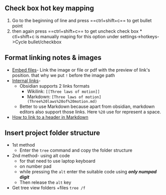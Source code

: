 ## Check box hot key mapping

1. Go to the beginning of line and press ==ctrl+shift+c== to get bullet point
2. then again press ==ctrl+shift+c== to get uncheck check box \* ctl+shift+c is manually maping for this option under settings->hotkeys->Cycle bullet/checkbox
## Format linking notes & images
- [Embed files](https://help.obsidian.md/Linking+notes+and+files/Embed+files)- Link the image or file or pdf with the preview of link's position. that why we put `!` before the image path
- [Internal links](https://help.obsidian.md/Linking+notes+and+files/Internal+links)-
	- Obsidian supports 2 links formats
		- Wikilink: `[[Three laws of motion]]`
		- Markdown: `[Three laws of motion](Three%20laws%20of%20motion.md)`
	- Better to use Markdown because apart from obsidian, markdown editors also support those links. Here `%20` use for represent a space.
- [How to link to a header in Markdown](https://blog.markdowntools.com/posts/how-to-link-to-a-header-in-markdown#:~:text=In%20Markdown%2C%20you%20can%20create,the%20text%20of%20the%20heading.&text=To%20link%20to%20a%20header%2C%20you%20need%20to%20use%20the,id%E2%80%9D%20attribute%20of%20the%20heading.)

## Insert project folder structure
- 1st method
	- Enter the `tree` command and copy the folder structure
- 2nd method- using alt code
	- for that need to use laptop keyboard
	- on number pad
	- while pressing the `alt` enter the suitable code using ***only numpad digit***
	- Then release the `alt` key
- Get tree view folders +files `tree /f`
